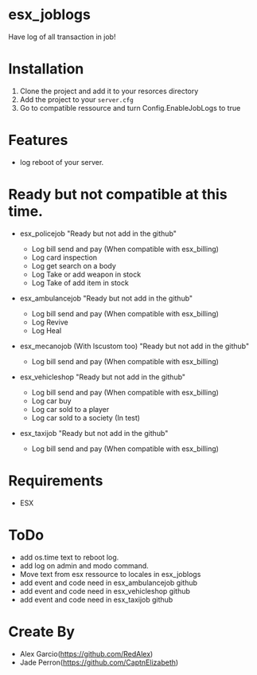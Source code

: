 # esx_joblogs

Have log of all transaction in job!

# Installation
1. Clone the project and add it to your resorces directory
2. Add the project to your `server.cfg`
3. Go to compatible ressource and turn Config.EnableJobLogs to true

# Features
- log reboot of your server.

# Ready but not compatible at this time.
- esx_policejob "Ready but not add in the github"
  - Log bill send and pay (When compatible with esx_billing)
  - Log card inspection
  - Log get search on a body
  - Log Take or add weapon in stock
  - Log Take of add item in stock

- esx_ambulancejob "Ready but not add in the github"
  - Log bill send and pay (When compatible with esx_billing)
  - Log Revive
  - Log Heal
  
- esx_mecanojob (With lscustom too) "Ready but not add in the github"
  - Log bill send and pay (When compatible with esx_billing)

- esx_vehicleshop "Ready but not add in the github"
  - Log bill send and pay (When compatible with esx_billing)
  - Log car buy
  - Log car sold to a player
  - Log car sold to a society (In test)
  
- esx_taxijob "Ready but not add in the github"
  - Log bill send and pay (When compatible with esx_billing)
  
# Requirements
- ESX

# ToDo
- add os.time text to reboot log.
- add log on admin and modo command.
- Move text from esx ressource to locales in esx_joblogs
- add event and code need in esx_ambulancejob github
- add event and code need in esx_vehicleshop github
- add event and code need in esx_taxijob github

# Create By
- Alex Garcio(https://github.com/RedAlex)
- Jade Perron(https://github.com/CaptnElizabeth)
